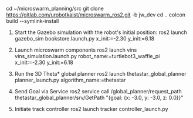 cd ~/microswarm_planning/src
git clone https://gitlab.com/urobotkaist/microswarm_ros2.git -b jw_dev
cd ..
colcon build --symlink-install


1. Start the Gazebo simulation with the robot's initial position:
ros2 launch gazebo_sim bookstore.launch.py x_init:=-2.30 y_init:=6.18

   
2. Launch microswarm components
ros2 launch vins vins_simulation.launch.py robot_name:=turtlebot3_waffle_pi x_init:=-2.30 y_init:=6.18

3. Run the 3D Theta* global planner
ros2 launch thetastar_global_planner planner_launch.py algorithm_name:=thetastar
 
4. Send Goal via Service
ros2 service call /global_planner/request_path thetastar_global_planner/srv/GetPath "{goal: {x: -3.0, y: -3.0, z: 0.0}}"  

5. Initiate track controller
ros2 launch tracker controller_launch.py 
